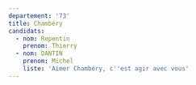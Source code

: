 ```yaml
---
departement: '73'
title: Chambéry
candidats:
  - nom: Repentin
    prenom: Thierry
  - nom: DANTIN
    prenom: Michel
    liste: 'Aimer Chambéry, c''est agir avec vous'
---
```


